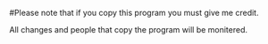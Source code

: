 #Please note that if you copy this program you must give me credit.

All changes and people that copy the program will be monitered.

